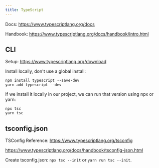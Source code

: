 ```yaml
---
title: TypeScript
---
```


Docs: https://www.typescriptlang.org/docs

Handbook: https://www.typescriptlang.org/docs/handbook/intro.html


## CLI

Setup: https://www.typescriptlang.org/download

Install locally, don't use a global install:
```
npm install typescript --save-dev
yarn add typescript --dev
```

If we install it locally in our project, we can run that version using npx or yarn:
```
npx tsc
yarn tsc
```

## tsconfig.json

TSConfig Reference: https://www.typescriptlang.org/tsconfig

https://www.typescriptlang.org/docs/handbook/tsconfig-json.html

Create tsconfig.json: `npx tsc --init` or `yarn run tsc --init`.
